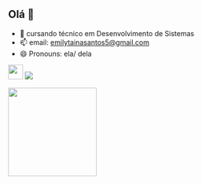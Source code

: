 ## Olá 👋
- 🔭 cursando técnico em Desenvolvimento de Sistemas
- 📫 email: emilytainasantos5@gmail.com
- 😄 Pronouns: ela/ dela

 <img height="30" width="30" src="https://cdn.jsdelivr.net/gh/devicons/devicon@latest/icons/linkedin/linkedin-original.svg" />   <a href="https://www.linkedin.com/in/emily-taina-dos-santos-966049351" target="_blank"><img src="https://img.shields.io/badge/-LinkedIn-%230077B5?style=for-the-badge&logo=linkedin&logoColor=white" target="_blank"></a> 

<img src="https://github.com/user-attachments/assets/d52675f2-ea18-4830-b7cb-4db033b0858b" width="180px" height="180px">
  
          

